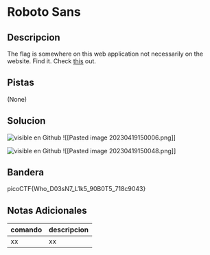 # Roboto Sans

## Descripcion
The flag is somewhere on this web application not necessarily on the website. Find it. Check [this](http://saturn.picoctf.net:61304/) out.

## Pistas
(None)

## Solucion 
![visible en Github](https://github.com/Alexlife2002003/ChallengesCTF/blob/main/Retos-Seguridad/SegundoParcial/Pasted%20image%2020230419150006.png)
![[Pasted image 20230419150006.png]]

![visible en Github](https://github.com/Alexlife2002003/ChallengesCTF/blob/main/Retos-Seguridad/SegundoParcial/Pasted%20image%2020230419150048.png)
![[Pasted image 20230419150048.png]]
## Bandera
picoCTF{Who_D03sN7_L1k5_90B0T5_718c9043}

## Notas Adicionales 
|comando|descripcion|
|---|---|
|xx|xx|
